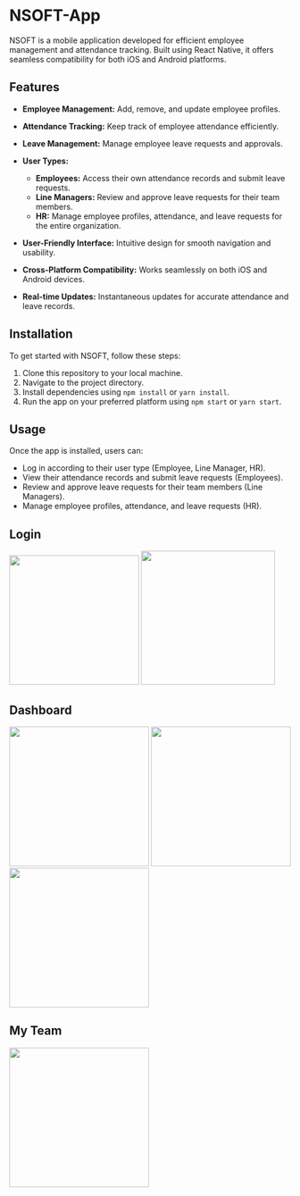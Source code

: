 # NSOFT-App

NSOFT is a mobile application developed for efficient employee management and attendance tracking. Built using React Native, it offers seamless compatibility for both iOS and Android platforms.


## Features

* **Employee Management:** Add, remove, and update employee profiles.
* **Attendance Tracking:** Keep track of employee attendance efficiently.
* **Leave Management:** Manage employee leave requests and approvals.
 
* **User Types:**
  
  * **Employees:** Access their own attendance records and submit leave requests.
  * **Line Managers:** Review and approve leave requests for their team members.
  * **HR:** Manage employee profiles, attendance, and leave requests for the entire organization.
   
* **User-Friendly Interface:** Intuitive design for smooth navigation and usability.
* **Cross-Platform Compatibility:** Works seamlessly on both iOS and Android devices.
* **Real-time Updates:** Instantaneous updates for accurate attendance and leave records.


## Installation
To get started with NSOFT, follow these steps:

1) Clone this repository to your local machine.
2) Navigate to the project directory.
3) Install dependencies using `npm install` or `yarn install`.
4) Run the app on your preferred platform using `npm start` or `yarn start`.


## Usage
Once the app is installed, users can:

* Log in according to their user type (Employee, Line Manager, HR).
* View their attendance records and submit leave requests (Employees).
* Review and approve leave requests for their team members (Line Managers).
* Manage employee profiles, attendance, and leave requests (HR).


## Login
<img src="https://github.com/BasitKhan03/NSOFT-App/assets/101899595/dd0a6e1f-3c52-4a1e-a408-31cba5976ce6" width="232" />
<img src="https://github.com/BasitKhan03/NSOFT-App/assets/101899595/9b1ff923-4f3b-4677-a0c8-8c4662c2d4d3" width="240" />

## Dashboard
<img src="https://github.com/BasitKhan03/NSOFT-App/assets/101899595/11b22992-54d7-42f2-a704-8b8eaf0e5f81" width="250" />
<img src="https://github.com/BasitKhan03/NSOFT-App/assets/101899595/1156143c-79a4-452c-8c6e-36c99bc949db" width="250" />
<img src="https://github.com/BasitKhan03/NSOFT-App/assets/101899595/75641209-fab9-46e9-aafd-5ae3bf5c9521" width="250" />

## My Team
<img src="https://github.com/BasitKhan03/NSOFT-App/assets/101899595/f36adb47-21f3-4149-a12a-634b9a273dca" width="250" />
